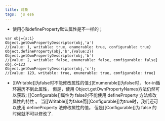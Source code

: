 ```yaml
---
title: 对象
tags:  js es6
---
```

- 使用{}和defineProperty默认属性是不一样的；
```
var obj={a:1}
Object.getOwnPropertyDescriptor(obj,'a') 
//{value: 1, writable: true, enumerable: true, configurable: true}
Object.defineProperty(obj,'b',{value:2})
Object.getOwnPropertyDescriptor(obj,'b')
//{value: 2, writable: false, enumerable: false, configurable: false}
obj.c=123
Object.getOwnPropertyDescriptor(obj,'c');
//{value: 123, writable: true, enumerable: true, configurable: true}
```
- [[Writable]]为false时不能修改属性的值;[[Enumerable]]为false时， for-in循环遍历不到此属性，
  但是，使用 Object.getOwnPropertyNames方法仍然可以获取;
  [[Configurable]]属性为 false时不能使用 defineProperty 方法修改属性的特性 。
  当[[Writable]]为false而[[Configurable]]为true时，我们还可以使用 defineProperty 法修改属性的值，
  但是[[Configurable]]为 false 的时候就不可以修改了.